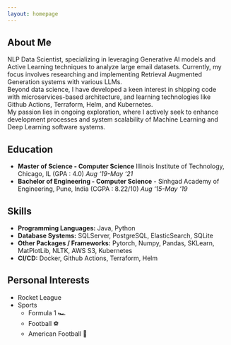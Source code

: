 ```yaml
---
layout: homepage
---
```


## About Me

NLP Data Scientist, specializing in leveraging Generative AI models and Active Learning techniques to analyze large email datasets.
Currently, my focus involves researching and implementing Retrieval Augmented Generation systems with various LLMs. <br/>
Beyond data science, I have developed a keen interest in shipping code with microservices-based architecture, and learning technologies like Github Actions, Terraform, Helm, and Kubernetes.  <br/>
My passion lies in ongoing exploration, where I actively seek to enhance development processes and system scalability of Machine Learning and Deep Learning software systems.

## Education
- **Master of Science - Computer Science**  Illinois Institute of Technology, Chicago, IL (GPA : 4.0) _Aug ‘19-May ‘21_
- **Bachelor of Engineering - Computer Science** - Sinhgad Academy of Engineering, Pune, India (CGPA : 8.22/10) _Aug ‘15-May ‘19_

## Skills
- **Programming Languages:** Java, Python
- **Database Systems:** SQLServer, PostgreSQL, ElasticSearch, SQLite
- **Other Packages / Frameworks:** Pytorch, Numpy, Pandas, SKLearn, MatPlotLib, NLTK, AWS S3, Kubernetes
- **CI/CD:** Docker, Github Actions, Terraform, Helm

## Personal Interests
- Rocket League
- Sports
    - Formula 1 🏎️
    - Football ⚽
    - American Football 🏈
